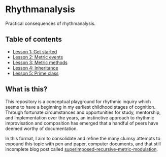 # Rhythmanalysis

Practical consequences of rhythmanalysis.

## Table of contents

- [Lesson 1: Get started](lesson1.md)
- [Lesson 2: Metric events](lesson2.md)
- [Lesson 3: Metric methods](lesson3.md)
- [Lesson 4: Inheritance](lesson4.md)
- [Lesson 5: Prime class](lesson5.md)

## What is this?

This repository is a conceptual playground for rhythmic inquiry which seems to have a beginning in my earliest childhood stages of cognition. Through fortunate circumstances and opportunities for study, mentorship, and implementation over the years, an instinctive approach to rhythmic improvisation and composition has emerged that a handful of peers have deemed worthy of documentation.

In this format, I aim to consolidate and refine the many clumsy attempts to expound this topic with pen and paper, computer documents, and that still incomplete blog post called [superimposed-recursive-metric-modulation](https://ryantoddgarza.com/superimposed-recursive-metric-modulation).
